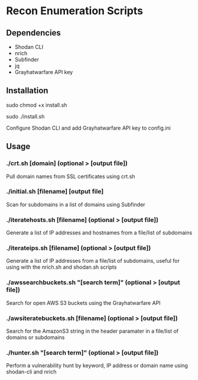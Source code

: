 # Recon Enumeration Scripts

## Dependencies

- Shodan CLI
- nrich
- Subfinder
- jq
- Grayhatwarfare API key

## Installation

sudo chmod +x install.sh

sudo ./install.sh

Configure Shodan CLI and add Grayhatwarfare API key to config.ini

## Usage

### ./crt.sh [domain] (optional > [output file])

Pull domain names from SSL certificates using crt.sh

### ./initial.sh [filename] [output file]

Scan for subdomains in a list of domains using Subfinder

### ./iteratehosts.sh [filename] (optional > [output file])

Generate a list of IP addresses and hostnames from a file/list of subdomains

### ./iterateips.sh [filename] (optional > [output file])

Generate a list of IP addresses from a file/list of subdomains, useful for using with the nrich.sh and shodan.sh scripts

### ./awssearchbuckets.sh "[search term]" (optional > [output file])

Search for open AWS S3 buckets using the Grayhatwarfare API

### ./awsiteratebuckets.sh [filename] (optional > [output file])

Search for the AmazonS3 string in the header paramater in a file/list of domains or subdomains

### ./hunter.sh "[search term]" (optional > [output file])

Perform a vulnerability hunt by keyword, IP address or domain name using shodan-cli and nrich
